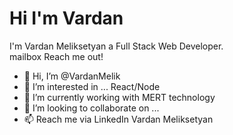 <h1>Hi I'm Vardan</h1> 
I'm Vardan Meliksetyan a Full Stack Web Developer.<br>
mailbox Reach me out!

- 👋 Hi, I’m @VardanMelik
- 👀 I’m interested in ... React/Node
- 🌱 I’m currently working with MERT technology
- 💞️ I’m looking to collaborate on ...
- 📫 Reach me via LinkedIn Vardan Meliksetyan
<!---
VardanMelik/VardanMelik is a ✨ special ✨ repository because its `README.md` (this file) appears on your GitHub profile.
You can click the Preview link to take a look at your changes.
--->

